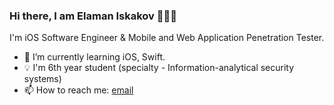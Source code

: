 ### Hi there, I am Elaman Iskakov 🧑🏻‍💻


I'm iOS Software Engineer & Mobile and Web Application Penetration Tester.

- 🌱 I’m currently learning iOS, Swift.
- 💡 I'm 6th year student (specialty - Information-analytical security systems)
- 📫 How to reach me: [email](mailto:iskakov201532@gmail.com)



